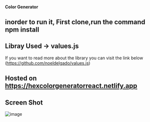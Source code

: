 #### Color Generator

## inorder to run it, First clone,run the command npm install 

## Libray Used -> values.js
  If you want to read more about the library you can visit the link below 
(https://github.com/noeldelgado/values.js)


## Hosted on  https://hexcolorgeneratorreact.netlify.app

## Screen Shot

![image](https://user-images.githubusercontent.com/97975048/232595917-e65fe4c3-fc1c-4848-8b6b-d2887243b886.png)





